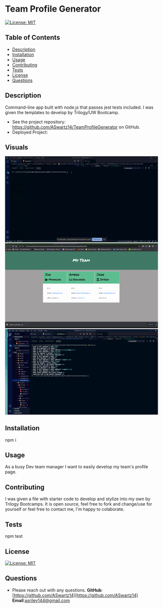 # Team Profile Generator
  [![License: MIT](https://img.shields.io/badge/License-MIT-yellow.svg)](https://opensource.org/licenses/MIT)
  ## Table of Contents
  - [Description](#description)
  - [Installation](#installation)
  - [Usage](#usage)
  - [Contributing](#contributing)
  - [Tests](#test)
  - [License](#license)
  - [Questions](#questions)
  
  ## Description
  Command-line app built with node.js that passes jest tests included. I was given the templates to develop by Trilogy/UW Bootcamp. 
  * See the project repository: https://github.com/ASwartz14/TeamProfileGenerator on GitHub.
  * Deployed Project: 
 ## Visuals
 ![TeamProfileGenerator](https://github.com/ASwartz14/TeamProfileGenerator/blob/master/Develop/assets/ezgif.com-gif-maker%20(2).gif)
 ![ScreenShotTPG](https://github.com/ASwartz14/TeamProfileGenerator/blob/master/Develop/assets/Screenshot%20(65).png)
 ![ScreenShotTPG2](https://github.com/ASwartz14/TeamProfileGenerator/blob/master/Develop/assets/Screenshot%20(66).png)
  ## Installation
  npm i
  ## Usage 
  As a busy Dev team manager I want to easily develop my team's profile page. 
  ## Contributing
  I was given a file with starter code to develop and stylize into my own by Trilogy Bootcamps. It is open source, feel free to fork and change/use for yourself or feel free to contact me, I'm happy to colaborate.
  ## Tests
  npm test
  ## License
  [![License: MIT](https://img.shields.io/badge/License-MIT-yellow.svg)](https://opensource.org/licenses/MIT)
  ## Questions
  * Please reach out with any questions.
  **GitHub**: [https://github.com/ASwartz14](https://github.com/ASwartz14)
  **Email**:asriley144@gmail.com
